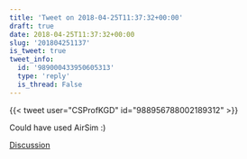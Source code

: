 ```yaml
---
title: 'Tweet on 2018-04-25T11:37:32+00:00'
draft: true
date: 2018-04-25T11:37:32+00:00
slug: '201804251137'
is_tweet: true
tweet_info:
  id: '989000433950605313'
  type: 'reply'
  is_thread: False
---
```




{{< tweet user="CSProfKGD" id="988956788002189312" >}}

Could have used AirSim :)

[Discussion](https://x.com/sytelus/status/989000433950605313)
